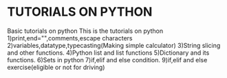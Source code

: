 # TUTORIALS ON PYTHON
Basic tutorials on python
This is the tutorials on python
1)print,end="",comments,escape characters
2)variables,datatype,typecasting(Making simple calculator)
3)String slicing and other functions.
4)Python list and list functions
5)Dictionary and its functions.
6)Sets in python
7)if,elif and else condition.
9)if,elif and else exercise(eligible or not for driving)
